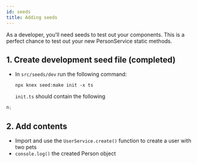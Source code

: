 ```yaml
---
id: seeds
title: Adding seeds
---
```


As a developer, you'll need seeds to test out your components. This is a perfect chance to test out your new PersonService static methods.

## 1. Create development seed file (completed)

- In `src/seeds/dev` run the following command:

  `npx knex seed:make init -x ts`

  `init.ts` should contain the following

```typescript
n;
```

## 2. Add contents

- Import and use the `UserService.create()` function to create a user with two pets
- `console.log()` the created Person object
